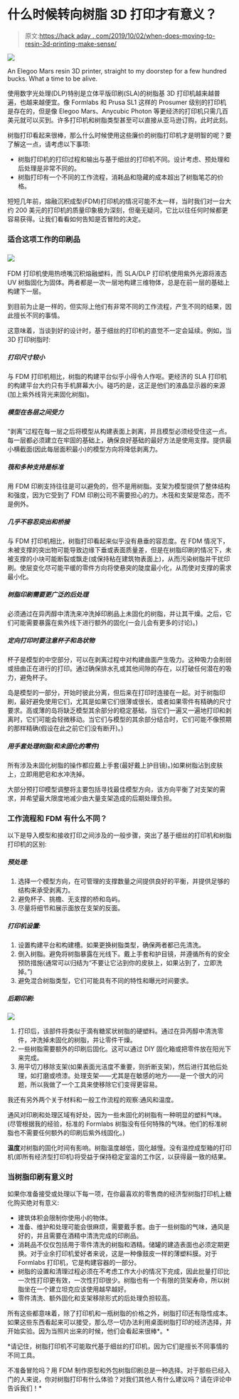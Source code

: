 # 什么时候转向树脂 3D 打印才有意义？

> 原文:[https://hack aday . com/2019/10/02/when-does-moving-to-resin-3d-printing-make-sense/](https://hackaday.com/2019/10/02/when-does-moving-to-resin-3d-printing-make-sense/)

[![](../Images/7f21af590e4a5c5de76f81ccac8e7612.png)](https://hackaday.com/wp-content/uploads/2019/09/Elegoo-Mars-Straight-from-Amazon.jpg)

An Elegoo Mars resin 3D printer, straight to my doorstep for a few hundred bucks. What a time to be alive.

使用数字光处理(DLP)特别是立体平版印刷(SLA)的树脂基 3D 打印机越来越普遍，也越来越便宜。像 Formlabs 和 Prusa SL1 这样的 Prosumer 级别的打印机是存在的，但是像 Elegoo Mars、Anycubic Photon 等更经济的打印机只需几百美元就可以买到。许多打印机和树脂类型甚至可以直接从亚马逊订购，此时此刻。

树脂打印看起来很棒，那么什么时候使用这些廉价的树脂打印机才是明智的呢？要了解这一点，请考虑以下事项:

*   树脂打印机的打印过程和输出与基于细丝的打印机不同。设计考虑、预处理和后处理是非常不同的。
*   树脂打印有一个不同的工作流程，消耗品和隐藏的成本超出了树脂笔芯的价格。

短短几年前，熔融沉积成型(FDM)打印机的情况可能不太一样，当时我们对一台大约 200 美元的打印机的质量印象极为深刻，但毫无疑问，它比以往任何时候都更容易获得。让我们看看如何告知是否冒险的决定。

### 适合这项工作的印刷品

### ![](../Images/b61352ecc074e8912d57b717dad254f9.png)

FDM 打印机使用热喷嘴沉积熔融塑料，而 SLA/DLP 打印机使用紫外光源将液态 UV 树脂固化为固体。两者都是一次一层地构建三维物体，总是在前一层的基础上构建下一层。

到目前为止是一样的，但实际上他们有非常不同的工作流程，产生不同的结果，因此擅长不同的事情。

这意味着，当谈到好的设计时，基于细丝的打印机的直觉不一定会延续。例如，当 3D 打印树脂时:

##### 打印尺寸较小

与 FDM 打印机相比，树脂的构建平台似乎小得令人作呕。更经济的 SLA 打印机的构建平台大约只有手机屏幕大小。碰巧的是，这正是他们的液晶显示器的来源(加上紫外线背光来固化树脂)。

##### 模型在各层之间受力

“剥离”过程在每一层之后将模型从构建表面上剥离，并且模型必须经受住这一点。每一层都必须建立在牢固的基础上，确保良好基础的最好方法是使用支撑。提供最小横截面(因此每层面积最小)的模型方向将降低剥离力。

##### 筏和多种支持是标准

用 FDM 印刷支持往往是可以避免的，但不是用树脂。支架为模型提供了整体结构和强度，因为它受到了 FDM 印刷公司不需要担心的力。木筏和支架是常态，而不是例外。

##### 几乎不容忍突出和桥接

与 FDM 打印机相比，树脂打印看起来似乎没有悬垂的容忍度。在 FDM 情况下，未被支撑的突出物可能导致边缘下垂或表面质量差，但是在树脂印刷的情况下，未被支撑的小块可能断裂或飘走(或保持粘在建筑物表面上)，从而污染树脂并干扰印刷。使层变化尽可能平缓的零件方向将使悬突的陡度最小化，从而使对支撑的需求最小化。

##### 树脂印刷需要更广泛的后处理

必须通过在异丙醇中清洗来冲洗掉印刷品上未固化的树脂，并让其干燥。之后，它们可能需要暴露在紫外线下进行额外的固化(一会儿会有更多的讨论)。)

##### 定向打印时要注意杯子和岛状物

杯子是模型的中空部分，可以在剥离过程中对构建曲面产生吸力。这种吸力会削弱或扭曲正在进行的打印。通过确保排水孔或其他间隙的存在，以打破任何潜在的吸力，避免杯子。

岛是模型的一部分，开始时彼此分离，但后来在打印时连接在一起。对于树脂印刷，最好避免使用它们，尤其是如果它们很薄或很长，或者如果零件有精确的尺寸要求。高或薄的岛将缺乏模型其余部分的稳定基础，当它们一遍又一遍地打印和剥离时，它们可能会轻微移动。当它们与模型的其余部分结合时，它们可能不像预期的那样精确(假设在此之前它们没有断开)。)

##### 用手套处理树脂(和未固化的零件)

所有涉及未固化树脂的操作都应戴上手套(最好戴上护目镜)。)如果树脂沾到皮肤上，立即用肥皂和水冲洗掉。

大部分预打印模型调整将主要包括寻找最佳模型方向，该方向平衡了对支架的需求，并希望最大限度地减少由大量支架造成的后期处理负担。

### 工作流程和 FDM 有什么不同？

以下是导入模型和接收打印之间涉及的一般步骤，突出了基于细丝的打印机和树脂打印机的区别:

##### 预处理:

1.  选择一个模型方向，在可管理的支撑数量之间提供良好的平衡，并提供足够的结构来承受剥离力。
2.  避免杯子、挑檐、无支撑的桥和岛屿。
3.  尽量将细节和展示面放在支架的反面。

##### 打印机设置:

1.  设置构建平台和构建槽。如果更换树脂类型，确保两者都已先清洗。
2.  倒入树脂。避免将树脂暴露在光线下。戴上手套和护目镜，并遵循所有的安全预防措施(通常可以归结为“不要让它沾到你的皮肤上，如果沾到了，立即洗掉。”)
3.  避免混合树脂类型，它们可能具有不同的特性和曝光时间要求。

##### 后期印刷:

![](../Images/4293f0f408a5036a7ea7a6623ae02cc0.png)

1.  打印后，该部件将类似于滴有糖浆状树脂的硬塑料。通过在异丙醇中清洗零件，冲洗掉未固化的树脂，并让零件干燥。
2.  一些树脂需要额外的印刷后固化。这可以通过 DIY 固化箱或把零件放在阳光下来完成。
3.  用平切刀移除支架(如果表面光洁度不重要，则折断支架)，然后进行其他后处理，如打磨或喷漆。处理支架——尤其是在敏感的地方——是一个很大的问题，所以我做了一个工具来使移除它们变得更容易。

我还有另外两个关于材料和一般工作流程的观察:通风和温度。

通风对印刷和处理区域有好处，因为一些未固化的树脂有一种明显的塑料气味。(尽管根据我的经验，标准的 Formlabs 树脂没有任何特殊的气味。他们的标准树脂也不需要任何额外的印刷后紫外线固化。)

**温度**对树脂的固化时间有影响。树脂温度越低，固化越慢。没有温控成型箱的打印机(即所有经济型打印机)将受益于保持稳定室温的工作区，以获得最一致的结果。

### 当树脂印刷有意义时

如果你准备接受或处理以下每一项，在你最喜欢的零售商的经济型树脂打印机上糖化购买绝对有意义:

*   建筑体积会限制你使用小的物体。
*   准备、维护和处理可能会很麻烦，需要戴手套。由于一些树脂的气味，通风是好的，并且需要在酒精中清洗完成的印刷品。
*   消耗品不仅仅包括用于零件清洗的树脂和酒精。储罐的建造表面也必须定期更换。对于业余打印机爱好者来说，这是一种像鼓皮一样的薄塑料膜。对于 Formlabs 打印机，它是构建容器的一部分。
*   树脂的设置和清理过程必须在不考虑工作大小的情况下完成，因此批量打印比一次性打印更有效，一次性打印很少。树脂也有一个有限的货架寿命，所以树脂坐在一个建立坦克应该使用越早越好。
*   零件清洗、额外固化和支架移除形式的后处理负担较高。

所有这些都意味着，除了打印机和一瓶树脂的价格之外，树脂打印还有隐性成本。如果这些东西看起来可以接受，那么尽一切办法利用桌面树脂打印的经济选择，并开始实验。因为当照片出来的时候，他们会看起来很棒*。*

 *请记住，树脂打印机不可能取代基于细丝的打印机，因为它们是擅长不同事情的不同工具。

不准备冒险吗？用 FDM 制作原型和外包树脂印刷总是一种选择。对于那些已经入门的人来说，你对树脂打印有什么体验？对我们其他人有什么建议吗？请在评论中告诉我们！*